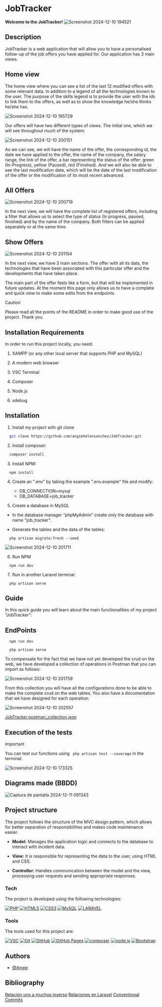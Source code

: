 # JobTracker

**Welcome to the JobTracker!**
![Screenshot 2024-12-10 194521](https://github.com/user-attachments/assets/0fcf9805-30cb-49ba-a6e0-d360d1924d51)

## Description
JobTracker is a web application that will allow you to have a personalised follow-up of the job offers you have applied for.
Our application has 3 main views.

## Home view
The home view where you can see a list of the last 12 modified offers with some relevant data. In addition to a legend of all the technologies known to the user. 
The purpose of the skills legend is to provide the user with the ids to link them to the offers, as well as to show the knowledge he/she thinks he/she has. 

![Screenshot 2024-12-10 195729](https://github.com/user-attachments/assets/4ad31eca-bc1f-45a8-8f68-db55d635603b)

Our offers will have two different types of views. The initial one, which we will see throughout much of the system: 

![Screenshot 2024-12-10 200151](https://github.com/user-attachments/assets/4d67c086-921f-4805-bdc1-90638ab066cf)

As we can see, we will have the name of the offer, the corresponding id, the date we have applied to the offer, the name of the company, the salary range, the link of the offer, a bar representing the status of the offer: green (In-Progress), yellow (Paused), red (Finished). And we will also be able to see the last modification date, which will be the date of the last modification of the offer or the modification of its most recent advanced. 

## All Offers
![Screenshot 2024-12-10 200719](https://github.com/user-attachments/assets/2d471f57-4223-46c9-a364-293921758517)

In the next view, we will have the complete list of registered offers, including a filter that allows us to select the type of status (In progress, paused, finished) and by the name of the company. Both filters can be applied separately or at the same time.

## Show Offers
![Screenshot 2024-12-10 201154](https://github.com/user-attachments/assets/c7557c09-4a2b-401a-bee7-49a8195595e1)

In the next view, we have 3 main sections. The offer with all its data, the technologies that have been associated with this particular offer and the developments that have taken place.

The main part of the offer feels like a form, but that will be implemented in future updates. At the moment this page only allows us to have a complete and quick view to make some edits from the endpoints.

>[!CAUTION]
>Please read all the points of the README in order to make good use of the project. Thank you. 

## Installation Requirements

In order to run this project locally, you need:

1. XAMPP (or any other local server that supports PHP and MySQL)

2. A modern web browser

3. VSC Terminal

4. Composer

5. Node.js

6. xdebug

## Installation

1. Install my project with git clone

```bash
  git clone https://github.com/angiehelensanchez/JobTracker.git
```
2. Install composer:

```bash 
  composer install
``` 

3. Install NPM:

```
  npm install
```

4. Create an ".env" by taking the example ".env.example" file and modify:

    * DB_CONNECTION=mysql
    * DB_DATABASE=job_tracker

5. Create a database in MySQL

- In the database manager “phpMyAdmin” create only the database with name “job_tracker”.
  
- Generate the tables and the data of the tables:

```
  php artisan migrate:fresh --seed
```

![Screenshot 2024-12-10 201711](https://github.com/user-attachments/assets/31f2ae28-3313-4984-9e12-8a44e04302ee)

6. Run NPM

```
  npm run dev
```

7. Run in another Laravel terminal:

```
  php artisan serve
```
 
## Guide

In this quick guide you will learn about the main functionalities of my project "JobTracker":


## EndPoints
```
  npm run dev
```

```
  php artisan serve
```
To compensate for the fact that we have not yet developed the crud on the web, we have developed a collection of operations in Postman that you can import as follows:

![Screenshot 2024-12-10 201759](https://github.com/user-attachments/assets/fdd906c1-876a-46a4-958a-5df3c8412b0e)

From this collection you will have all the configurations done to be able to make the complete crud on the web tables. You also have a documentation that we have designed for each operation:

![Screenshot 2024-12-10 202557](https://github.com/user-attachments/assets/5063306c-1ad8-4994-9bd3-ace9dcac0170)


[JobTracker.postman_collection.json](https://github.com/user-attachments/files/18078147/JobTracker.postman_collection.json)


##  Execution of the tests

>[!IMPORTANT]
>You can test our functions using ` php artisan test --coverage` in the terminal.

![Screenshot 2024-12-10 173325](https://github.com/user-attachments/assets/d1b64695-b461-44ef-8d1d-c3bede4092e1)


##  Diagrams made (BBDD)

![Captura de pantalla 2024-12-11 081343](https://github.com/user-attachments/assets/8fb13afc-6f69-4d16-a1a1-b0eec761464b)



## Project structure

The project follows the structure of the MVC design pattern, which allows for better separation of responsibilities and makes code maintenance easier.

- **Model:** Manages the application logic and connects to the database to interact with incident data.

- **View:** It is responsible for representing the data to the user, using HTML and CSS.

- **Controller:** Handles communication between the model and the view, processing user requests and sending appropriate responses.


### Tech

The project is developed using the following technologies:

<a href='#777BB4' target="_blank"><img alt='PHP' src='https://img.shields.io/badge/PHP-100000?style=for-the-badge&logo=PHP&logoColor=FFFFFF&labelColor=8892be&color=8892be'/></a>
<a href='https://github.com/shivamkapasia0' target="_blank"><img alt='HTML5' src='https://img.shields.io/badge/HTML5-100000?style=for-the-badge&logo=HTML5&logoColor=white&labelColor=E34F26&color=E34F26'/></a>
<a href='https://github.com/shivamkapasia0' target="_blank"><img alt='CSS3' src='https://img.shields.io/badge/CSS3-100000?style=for-the-badge&logo=CSS3&logoColor=white&labelColor=1572B6&color=1572B6'/></a>
<a href='#4479A1' target="_blank"><img alt='MySQL' src='https://img.shields.io/badge/MySQL-100000?style=for-the-badge&logo=MySQL&logoColor=white&labelColor=00758f&color=00758f'/></a>
<a href='#FF2D20' target="_blank"><img alt='LARAVEL' src='https://img.shields.io/badge/LARAVEL-100000?style=for-the-badge&logo=LARAVEL&logoColor=white&labelColor=F05340&color=F05340'/></a>

### Tools

The tools used for this project are:

<a href='visual studio code' target="_blank"><img alt='VSC' src='https://img.shields.io/badge/VSC-100000?style=for-the-badge&logo=VSC&logoColor=white&labelColor=0277BD&color=0277BD'/></a>
<a href='https://github.com/shivamkapasia0' target="_blank"><img alt='Git' src='https://img.shields.io/badge/Git-100000?style=for-the-badge&logo=Git&logoColor=white&labelColor=F05032&color=F05032'/></a>
<a href='https://github.com/shivamkapasia0' target="_blank"><img alt='GitHub' src='https://img.shields.io/badge/GitHub-100000?style=for-the-badge&logo=GitHub&logoColor=white&labelColor=181717&color=181717'/></a>
<a href='https://github.com/shivamkapasia0' target="_blank"><img alt='GitHub Pages' src='https://img.shields.io/badge/GitHub_Pages-100000?style=for-the-badge&logo=GitHub Pages&logoColor=white&labelColor=222222&color=222222'/></a>
<a href='https://github.com/shivamkapasia0' target="_blank"><img alt='composer' src='https://img.shields.io/badge/composer-100000?style=for-the-badge&logo=composer&logoColor=white&labelColor=8f6447&color=8f6447'/></a>
<a href='https://github.com/shivamkapasia0' target="_blank"><img alt='node.js' src='https://img.shields.io/badge/Node.js-100000?style=for-the-badge&logo=node.js&logoColor=white&labelColor=82cc27&color=82cc27'/></a>
<a href='https://github.com/shivamkapasia0' target="_blank"><img alt='Bootstrap' src='https://img.shields.io/badge/Bootstrap-100000?style=for-the-badge&logo=Bootstrap&logoColor=white&labelColor=7952B3&color=7952B3'/></a>
## Authors

- [@Angie](https://github.com/angiehelensanchez)

## Bibliography
<a href='https://bluuweb.github.io/tutorial-laravel/db-relacional/#relacion-uno-a-muchos-inverso' target="_blank">Relación uno a muchos inverso</a>
<a href='https://bluuweb.github.io/tutorial-laravel/db-relacional/#relacion-uno-a-muchos-inverso' target="_blank">Relaciones en Laravel</a>
<a href='https://github.com/pvdlg/conventional-commit-types?authuser=0' target="_blank">Conventional Commits</a>


